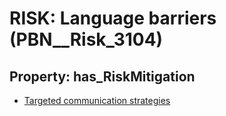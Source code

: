 # RISK: __Language barriers__ (PBN__Risk_3104)

## Property: has_RiskMitigation

* [Targeted communication strategies](PBN__Mitigation_1500)

